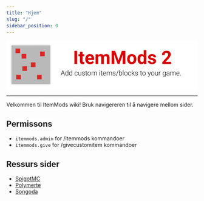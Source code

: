 ```yaml
---
title: "Hjem"
slug: "/"
sidebar_position: 0
---
```


![Topptekst](https://github.com/CodeDoctorDE/ItemMods/blob/develop/assets/header.png?raw=true)

---

Velkommen til ItemMods wiki! Bruk navigereren til å navigere mellom sider.

## Permissons

- `itemmods.admin` for /itemmods kommandoer
- `itemmods.give` for /givecustomitem kommandoer

## Ressurs sider

* [SpigotMC](https://www.spigotmc.org/resources/72461/)
* [Polymerte](https://polymart.org/resource/15)
* [Songoda](https://songoda.com/marketplace/product/162)
